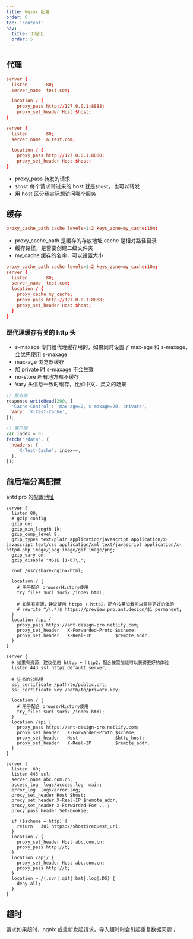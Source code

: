 ```yaml
---
title: Nginx 配置
order: 6
toc: 'content'
nav:
  title: 工程化
  order: 5
---
```


## 代理

```conf
server {
  listen       80;
  server_name  test.com;

  location / {
    proxy_pass http://127.0.0.1:8888;
    proxy_set_header Host $host;
}

server {
  listen       80;
  server_name  a.test.com;

  location / {
    proxy_pass http://127.0.0.1:8080;
    proxy_set_header Host $host;
}
```

- proxy_pass 转发的请求
- `$host` 每个请求带过来的 host 就是`$host`，也可以转发
- 用 host 区分我实际想访问哪个服务

## 缓存

```conf
proxy_cache_path cache levels=1:2 keys_zone=my_cache:10m;
```

- proxy_cache_path 是缓存的存放地址,cache 是相对路径目录
- 缓存路径，是否要创建二级文件夹
- my_cache 缓存的名字，可以设置大小

```conf
proxy_cache_path cache levels=1:2 keys_zone=my_cache:10m;
server {
  listen       80;
  server_name  test.com;
  location / {
    proxy_cache my_cache;
    proxy_pass http://127.0.0.1:8888;
    proxy_set_header Host $host;
  }
}
```

### 跟代理缓存有关的 http 头

- s-maxage 专门给代理缓存用的，如果同时设置了 max-age 和 s-maxage，会优先使用 s-maxage
- max-age 浏览器缓存
- 加 private 时 s-maxage 不会生效
- no-store 所有地方都不缓存
- Vary 头信息一致时缓存，比如中文、英文的场景

```js
// 服务端
response.writeHead(200, {
  'Cache-Control': 'max-age=2, s-maxage=20, private',
  Vary: 'X-Test-Cache',
});

// 客户端
var index = 0;
fetch('/data', {
  headers: {
    'X-Test-Cache': index++,
  },
});
```

## 前后端分离配置

antd pro 的配置[地址](https://pro.ant.design/docs/deploy-cn)

```shell
server {
  listen 80;
  # gzip config
  gzip on;
  gzip_min_length 1k;
  gzip_comp_level 9;
  gzip_types text/plain application/javascript application/x-javascript text/css application/xml text/javascript application/x-httpd-php image/jpeg image/gif image/png;
  gzip_vary on;
  gzip_disable "MSIE [1-6]\.";

  root /usr/share/nginx/html;

  location / {
    # 用于配合 browserHistory使用
    try_files $uri $uri/ /index.html;

    # 如果有资源，建议使用 https + http2，配合按需加载可以获得更好的体验
    # rewrite ^/(.*)$ https://preview.pro.ant.design/$1 permanent;
  }
  location /api {
    proxy_pass https://ant-design-pro.netlify.com;
    proxy_set_header   X-Forwarded-Proto $scheme;
    proxy_set_header   X-Real-IP         $remote_addr;
  }
}

server {
  # 如果有资源，建议使用 https + http2，配合按需加载可以获得更好的体验
  listen 443 ssl http2 default_server;

  # 证书的公私钥
  ssl_certificate /path/to/public.crt;
  ssl_certificate_key /path/to/private.key;

  location / {
    # 用于配合 browserHistory使用
    try_files $uri $uri/ /index.html;
  }
  location /api {
    proxy_pass https://ant-design-pro.netlify.com;
    proxy_set_header   X-Forwarded-Proto $scheme;
    proxy_set_header   Host              $http_host;
    proxy_set_header   X-Real-IP         $remote_addr;
  }
}
```

```
server {
  listen  80;
  listen 443 ssl;
  server_name abc.com.cn;
  access_log  logs/access.log  main;
  error_log  logs/error.log;
  proxy_set_header Host $host;
  proxy_set_header X-Real-IP $remote_addr;
  proxy_set_header X-Forwarded-For ...;
  proxy_pass_header Set-Cookie;

  if ($scheme = http) {
    return   301 https://$host$request_uri;
  }
  location / {
    proxy_set_header Host abc.com.cn;
    proxy_pass http://b;
  }
  location /api/ {
    proxy_set_header Host abc.com.cn;
    proxy_pass http://b;
  }
  location ~ /(.svn|.git|.bat|.log|.DS) {
    deny all;
  }
}
```

## 超时

请求如果超时，ngnix 或重新发起请求，导入超时时会引起重复数据问题；
